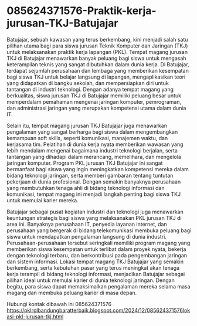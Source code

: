 # 085624371576-Praktik-kerja-jurusan-TKJ-Batujajar
Batujajar, sebuah kawasan yang terus berkembang, kini menjadi salah satu pilihan utama bagi para siswa jurusan Teknik Komputer dan Jaringan (TKJ) untuk melaksanakan praktik kerja lapangan (PKL). Tempat magang jurusan TKJ di Batujajar menawarkan banyak peluang bagi siswa untuk mengasah keterampilan teknis yang sangat dibutuhkan dalam dunia kerja. Di Batujajar, terdapat sejumlah perusahaan dan lembaga yang memberikan kesempatan bagi siswa TKJ untuk belajar langsung di lapangan, mengaplikasikan teori yang didapatkan di bangku sekolah, dan mempersiapkan diri untuk tantangan di industri teknologi. Dengan adanya tempat magang yang berkualitas, siswa jurusan TKJ di Batujajar memiliki peluang besar untuk memperdalam pemahaman mengenai jaringan komputer, pemrograman, dan administrasi jaringan yang merupakan kompetensi utama dalam dunia IT.

Selain itu, tempat magang jurusan TKJ Batujajar juga menawarkan pengalaman yang sangat berharga bagi siswa dalam mengembangkan kemampuan soft skills, seperti komunikasi, manajemen waktu, dan kerjasama tim. Pelatihan di dunia kerja nyata memberikan wawasan yang lebih mendalam mengenai bagaimana industri teknologi berjalan, serta tantangan yang dihadapi dalam merancang, memelihara, dan mengelola jaringan komputer. Program PKL jurusan TKJ Batujajar ini sangat bermanfaat bagi siswa yang ingin meningkatkan kompetensi mereka dalam bidang teknologi jaringan, serta memberi gambaran tentang tuntutan pekerjaan di dunia profesional. Dengan semakin banyaknya perusahaan yang membutuhkan tenaga ahli di bidang teknologi informasi dan komunikasi, tempat magang ini menjadi langkah penting bagi siswa TKJ untuk memulai karier mereka.

Batujajar sebagai pusat kegiatan industri dan teknologi juga menawarkan keuntungan strategis bagi siswa yang melaksanakan PKL jurusan TKJ di area ini. Banyaknya perusahaan IT, penyedia layanan internet, dan perusahaan yang bergerak di bidang telekomunikasi membuka peluang bagi siswa untuk mendapatkan pengalaman langsung di dunia industri. Perusahaan-perusahaan tersebut seringkali memiliki program magang yang memberikan siswa kesempatan untuk terlibat dalam proyek nyata, bekerja dengan teknologi terbaru, dan berkontribusi pada pengembangan jaringan dan sistem informasi. Lokasi tempat magang TKJ Batujajar yang semakin berkembang, serta kebutuhan pasar yang terus meningkat akan tenaga kerja terampil di bidang teknologi informasi, menjadikan Batujajar sebagai pilihan ideal untuk memulai karier di dunia teknologi jaringan. Dengan begitu, para siswa dapat memaksimalkan pengalaman mereka selama masa magang dan membuka peluang karier di masa depan.

Hubungi kontak dibawah ini
085624371576
https://pklrplbandungbaratterbaik.blogspot.com/2024/12/085624371576lokasi-pkl-jurusan-tkj.html
